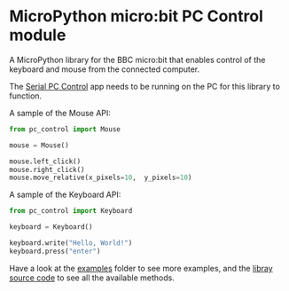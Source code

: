 # MicroPython micro:bit PC Control module

A MicroPython library for the BBC micro:bit that enables control of the
keyboard and mouse from the connected computer.

The [Serial PC Control][1] app needs to be running on the PC for this library
to function.


A sample of the Mouse API:

```python
from pc_control import Mouse

mouse = Mouse()

mouse.left_click()
mouse.right_click()
mouse.move_relative(x_pixels=10,  y_pixels=10)
```

A sample of the Keyboard API:

```python
from pc_control import Keyboard

keyboard = Keyboard()

keyboard.write("Hello, World!")
keyboard.press("enter")
```

Have a look at the [examples](examples) folder to see more examples, and the
[libray source code](pc_control.py) to see all the available methods.

[1]: https://github.com/carlosperate/python-serial-pc-control
